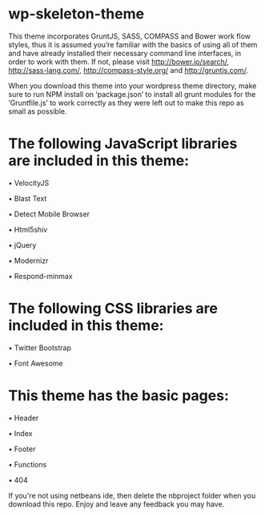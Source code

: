 wp-skeleton-theme
=================

This theme incorporates GruntJS, SASS, COMPASS and Bower work flow styles, thus it is assumed you’re familiar with the basics of using all of them and have already installed their necessary command line interfaces, in order to work with them. If not, please visit http://bower.io/search/, http://sass-lang.com/, http://compass-style.org/ and http://gruntjs.com/.

When you download this theme into your wordpress theme directory, make sure to run NPM install on ‘package.json’ to install all grunt modules for the ‘Gruntfile.js’ to work correctly as they were left out to make this repo as small as possible. 

 The following JavaScript libraries are included in this theme:
================================================================
 
  •	VelocityJS
  
  •	Blast Text
  
  •	Detect Mobile Browser
  
  •	Html5shiv
  
  •	jQuery
  
  •	Modernizr 
  
  •	Respond-minmax



The following CSS libraries are included in this theme:
========================================================

  •	Twitter Bootstrap
  
  •	Font Awesome



This theme has the basic pages:
===============================

  •	Header
  
  •	Index
  
  •	Footer
  
  •	Functions
  
  •	404


If you're not using netbeans ide, then delete the nbproject folder when you download this repo. Enjoy and leave any feedback you may have.
